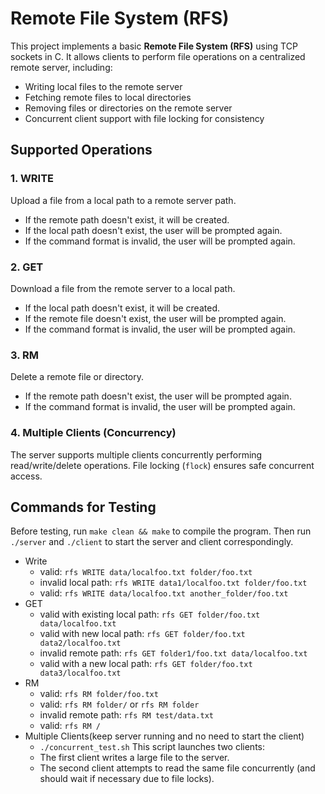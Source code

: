 # Remote File System (RFS)

This project implements a basic **Remote File System (RFS)** using TCP sockets in C. It allows clients to perform file operations on a centralized remote server, including:
- Writing local files to the remote server
- Fetching remote files to local directories
- Removing files or directories on the remote server
- Concurrent client support with file locking for consistency

## Supported Operations

### 1. **WRITE**  
Upload a file from a local path to a remote server path.

- If the remote path doesn't exist, it will be created.
- If the local path doesn't exist, the user will be prompted again.
- If the command format is invalid, the user will be prompted again.

### 2. **GET**  
Download a file from the remote server to a local path.

- If the local path doesn't exist, it will be created.
- If the remote file doesn't exist, the user will be prompted again.
- If the command format is invalid, the user will be prompted again.

### 3. **RM**  
Delete a remote file or directory.

- If the remote path doesn't exist, the user will be prompted again.
- If the command format is invalid, the user will be prompted again.

### 4. **Multiple Clients (Concurrency)**  
The server supports multiple clients concurrently performing read/write/delete operations. File locking (`flock`) ensures safe concurrent access.


## Commands for Testing
Before testing, run `make clean && make` to compile the program. Then run `./server` and `./client` to start the server and client correspondingly.

- Write
    - valid: `rfs WRITE data/localfoo.txt folder/foo.txt`
    - invalid local path: `rfs WRITE data1/localfoo.txt folder/foo.txt`
    - valid: `rfs WRITE data/localfoo.txt another_folder/foo.txt`
- GET
    - valid with existing local path: `rfs GET folder/foo.txt data/localfoo.txt`
    - valid with new local path: `rfs GET folder/foo.txt data2/localfoo.txt`
    - invalid remote path: `rfs GET folder1/foo.txt data/localfoo.txt`
    - valid with a new local path: `rfs GET folder/foo.txt data3/localfoo.txt`
- RM
    - valid: `rfs RM folder/foo.txt`
    - valid: `rfs RM folder/` or `rfs RM folder`
    - invalid remote path: `rfs RM test/data.txt`
    - valid: `rfs RM /`
- Multiple Clients(keep server running and no need to start the client)
    - `./concurrent_test.sh`
    This script launches two clients:
    - The first client writes a large file to the server.
    - The second client attempts to read the same file concurrently (and should wait if necessary due to file locks).